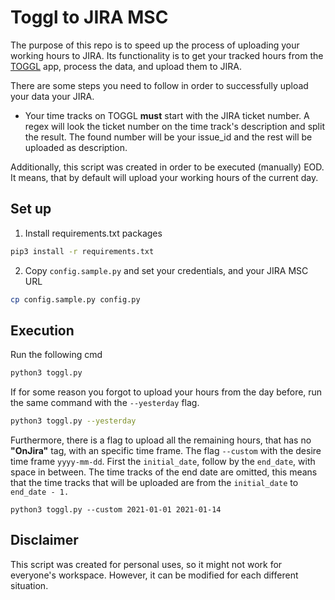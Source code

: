 # Toggl to JIRA MSC
The purpose of this repo is to speed up the process of uploading your working hours to JIRA.  Its functionality is to get your tracked hours from the [TOGGL](https://toggl.com/) app, process the data, and upload them to JIRA.

There are some steps you need to follow in order to successfully upload your data your JIRA.
* Your time tracks on TOGGL **must** start with the JIRA ticket number. A regex will look the ticket number on the time track's description and split the result. The found number will be your issue_id and the rest will be uploaded as description.

Additionally, this script was created in order to be executed (manually) EOD. It means, that by default will upload your working hours of the current day.
## Set up
1. Install requirements.txt packages
```bash
pip3 install -r requirements.txt
```
2. Copy `config.sample.py` and set your credentials, and your JIRA MSC URL
```bash
cp config.sample.py config.py
``` 

## Execution
Run the following cmd
```bash
python3 toggl.py
``` 
If for some reason you forgot to upload your hours from the day before, run the same command with the `--yesterday` flag.
```bash
python3 toggl.py --yesterday
```

Furthermore, there is a flag to upload all the remaining hours, that has no **"OnJira"** tag, with an specific time frame. The flag `--custom` with the desire time frame `yyyy-mm-dd`. First the `initial_date`, follow by the `end_date`, with space in between. The time tracks of the end date are omitted, this means that the time tracks that will be uploaded are from the `initial_date` to `end_date - 1.`
```
python3 toggl.py --custom 2021-01-01 2021-01-14
```

## Disclaimer
This script was created for personal uses, so it might not work for everyone's workspace. However, it can be modified for each different situation.